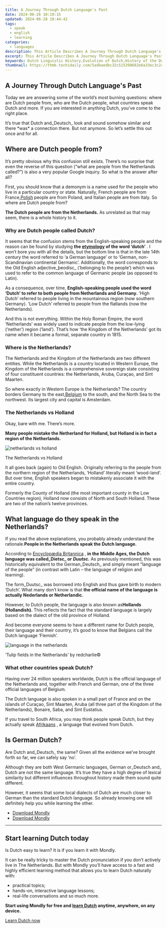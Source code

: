 ```yaml
---
title: A Journey Through Dutch Language's Past
date: 2024-06-26 10:19:15
updated: 2024-06-28 10:44:42
tags:
  - speak
  - english
  - learning
categories:
  - languages
description: This Article Describes A Journey Through Dutch Language's Past
excerpt: This Article Describes A Journey Through Dutch Language's Past
keywords: Dutch Linguistic History,Evolution of Dutch,History of the Dutch Language,Dutch Language Origins,Transformation of Dutch Syntax,Influence on Modern Dutch,Dutch Languages
thumbnail: https://thmb.techidaily.com/5adbaedbc32c515398682e6a33ec3c2c1afff467021d3f18604d423ee17ce346.jpg
---
```


## A Journey Through Dutch Language's Past

 Today we are answering some of the world’s most burning questions: where are Dutch people from, who are the Dutch people, what countries speak Dutch and more. If you are interested in anything Dutch, you’ve come to the right place.

 It’s true that Dutch and_Deutsch_ look and sound somehow similar and there \*was\* a connection there. But not anymore. So let’s settle this out once and for all.

## Where are Dutch people from?

 It’s pretty obvious why this confusion still exists. There’s no surprise that even the reverse of this question (“what are people from the Netherlands called?”) is also a very popular Google inquiry. So what is the answer after all?

 First, you should know that a demonym is a name used for the people who live in a particular country or state. Naturally, French people are from France,[Polish](https://shop.mondly.com/affiliate.php?ACCOUNT=ATISTUDI&AFFILIATE=108875&PATH=https://www.mondly.com?AFFILIATE=108875) people are from Poland, and Italian people are from Italy. So where are Dutch people from?

**The Dutch people are from the Netherlands.** As unrelated as that may seem, there is a whole history to it.

### Why are Dutch people called Dutch?

 It seems that the confusion stems from the English-speaking people and the reason can be found by studying **the [etymology](https://www.etymonline.com/word/dutch) of the word ‘dutch’** . I won’t bore you with all the details, but the bottom line is that in the late 14th century the word referred to ‘a German language’ or to ‘German, non-Scandinavian continental Germanic’. Additionally, the word corresponds to the Old English adjective_þeodisc_ (‘belonging to the people’) which was used to refer to the common language of Germanic people (as opposed to Latin).

 As a consequence, over time, **English-speaking people used the word ‘Dutch’ to refer to both people from Netherlands and Germany.** ‘High Dutch’ referred to people living in the mountainous region (now southern Germany). ‘Low Dutch’ referred to people from the flatlands (now the Netherlands).

 And this is not everything. Within the Holy Roman Empire, the word ‘Netherlands’ was widely used to indicate people from the low-lying (‘nether’) region (‘land’). That’s how ‘the Kingdom of the Netherlands’ got its name when it became a formal, separate country in 1815.

### Where is the Netherlands?

 The Netherlands and the Kingdom of the Netherlands are two different entities. While the Netherlands is a country located in Western Europe, the Kingdom of the Netherlands is a comprehensive sovereign state consisting of four constituent countries: the Netherlands, Aruba, Curaçao, and Sint Maarten.

 So where exactly in Western Europe is the Netherlands? The country borders Germany to the east,[Belgium](https://shop.mondly.com/affiliate.php?ACCOUNT=ATISTUDI&AFFILIATE=108875&PATH=https://www.mondly.com?AFFILIATE=108875) to the south, and the North Sea to the northwest. Its largest city and capital is Amsterdam.

### The Netherlands vs Holland

Okay, bare with me. There’s more.

 **Many people mistake the Netherland for Holland, but Holland is in fact a region of the Netherlands.**

![netherlands vs holland](https://edge.mondly.com/blog/wp-content/uploads/2022/02/netherlands-vs-holland.png "Where Are Dutch People From? Discover The Dutch Language 2")

 The Netherlands vs Holland

 It all goes back (again) to Old English. Originally referring to the people from the northern region of the Netherlands, ‘Holland’ literally meant ‘wood-land’. But over time, English speakers began to mistakenly associate it with the entire country.

 Formerly the County of Holland (the most important county in the Low Countries region), Holland now consists of North and South Holland. These are two of the nation’s twelve provinces.

## What language do they speak in the Netherlands?

 If you read the above explanations, you probably already understand the rationale.**People in the Netherlands speak the Dutch language.**

 According to [Encyclopædia Britannica](https://www.britannica.com/topic/Dutch-language) , **in the Middle Ages, the Dutch language was called_Dietsc_ or** _**Duutsc.**_ As previously mentioned, this was historically equivalent to the German_Deutsch_ and simply meant “language of the people” (in contrast with Latin – the language of religion and learning).

 The form_Duutsc_ was borrowed into English and thus gave birth to modern ‘Dutch’. What many don’t know is that **the official name of the language is actually Nederlands or Netherlandic.**

 However, to Dutch people, the language is also known as**Hollands (Hollandish).** This reflects the fact that the standard language is largely based on the dialect of the old province of Holland.

 And become everyone seems to have a different name for Dutch people, their language and their country, it’s good to know that Belgians call the Dutch language ‘Flemish’.

![language in the netherlands](https://edge.mondly.com/blog/wp-content/uploads/2022/02/language-in-the-netherlands-960x573.jpg "Where Are Dutch People From? Discover The Dutch Language 3")

 ‘Tulip fields in the Netherlands’ by redcharlie©

### What other countries speak Dutch?

 Having over 24 million speakers worldwide, Dutch is the official language of the Netherlands and, together with French and German, one of the three official languages of Belgium.

 The Dutch language is also spoken in a small part of France and on the islands of Curaçao, Sint Maarten, Aruba (all three part of the Kingdom of the Netherlands), Bonaire, Saba, and Sint Eustatius.

 If you travel to South Africa, you may think people speak Dutch, but they actually speak [Afrikaans](https://shop.mondly.com/affiliate.php?ACCOUNT=ATISTUDI&AFFILIATE=108875&PATH=https://www.mondly.com?AFFILIATE=108875) , a language that evolved from Dutch.

## Is German Dutch?

 Are Dutch and_Deutsch_ the same? Given all the evidence we’ve brought forth so far, we can safely say ‘no’.

 Although they are both West Germanic languages, German or_Deutsch and_ Dutch are not the same language. It’s true they have a high degree of lexical similarity but different influences throughout history made them sound quite different.

 However, it seems that some local dialects of Dutch are much closer to German than the standard Dutch language. So already knowing one will definitely help you while learning the other.

* [Download Mondly](https://www.facebook.com/sharer/sharer.php?u=https%3A%2F%2Fwww.mondly.com%2Fblog%2Fwhere-are-dutch-people-from%2F&t=Where+Are+Dutch+People+From%3F+Discover+the+Dutch+Language "Share on Facebook")
* [Download Mondly](https://shop.mondly.com/affiliate.php?ACCOUNT=ATISTUDI&AFFILIATE=108875&PATH=https://www.mondly.com?AFFILIATE=108875)

---

## Start learning Dutch today

Is Dutch easy to learn? It is if you learn it with Mondly.

 It can be really tricky to master the Dutch pronunciation if you don’t actively live in The Netherlands. But with Mondly you’ll have access to a fast and highly efficient learning method that allows you to learn Dutch naturally with:

* practical topics;
* hands-on, interactive language lessons;
* real-life conversations and so much more.

 **Start using Mondly for free and [learn Dutch](https://app.adjust.io/5ixfg4k?campaign=blog-post-id-6541&fallback=https%3A%2F%2Fapp.mondly.com?avangate%5Fsrc=blog-post-id-6541?mother%5Flang=en%5Fus?target%5Flang=nl&redirect%5Fandroid=https%3A%2F%2Fplay.google.com%2Fstore%2Fapps%2Fdetails%3Fid%3Dcom.atistudios.mondly.languages&redirect%5Fios=https%3A%2F%2Fitunes.apple.com%2Fapp%2Fid987873536&redirect%5Fmacos=https%3A%2F%2Fapp.mondly.com?avangate%5Fsrc=blog-post-id-6541?mother%5Flang=en%5Fus?target%5Flang=nl) anytime, anywhere, on any device.**

[Learn Dutch now](https://adjt.mondly.com/5ixfg4k?campaign=blog-post-id-6541&fallback=https%3A%2F%2Fapp.mondly.com%3Futm%5Fmedium%3Dblog%5Fblog-post-id-6541%26utm%5Fsource%3Dblog-post-id-6541&redirect%5Fmacos=https%3A%2F%2Fapp.mondly.com%3Futm%5Fmedium%3Dblog%5Fblog-post-id-6541%26utm%5Fsource%3Dblog-post-id-6541&redirect%5Fandroid=https%3A%2F%2Fplay.google.com%2Fstore%2Fapps%2Fdetails%3Fid%3Dcom.atistudios.mondly.languages%3Futm%5Fmedium%3Dblog%5Fblog-post-id-6541%26utm%5Fsource%3Dblog-post-id-6541&redirect%5Fios=https%3A%2F%2Fapps.apple.com%2Fapp%2Fapple-store%2Fid987873536%3Fpt%3D78954800%26ct%3Dblog-post-id-6541%26mt%3D8 "Learn Dutch now")

<ins class="adsbygoogle"
     style="display:block"
     data-ad-format="autorelaxed"
     data-ad-client="ca-pub-7571918770474297"
     data-ad-slot="1223367746"></ins>



<ins class="adsbygoogle"
     style="display:block"
     data-ad-client="ca-pub-7571918770474297"
     data-ad-slot="8358498916"
     data-ad-format="auto"
     data-full-width-responsive="true"></ins>
